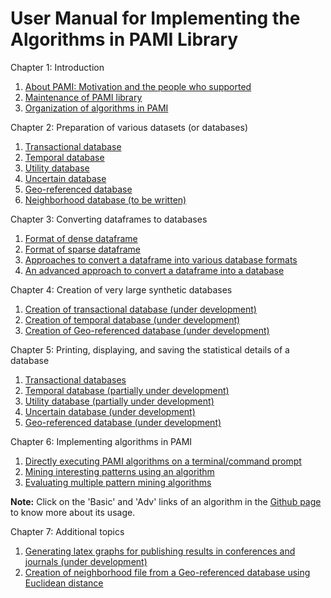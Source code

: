 # User Manual for Implementing the Algorithms in PAMI Library

 
Chapter 1: Introduction

   1. [About PAMI: Motivation and the people who supported](./aboutPAMI.html)
   2. [Maintenance of PAMI library](./installation.html)
   3. [Organization of algorithms in PAMI](./organization.html)

Chapter 2: Preparation of various datasets (or databases)
   1. [Transactional database](./transactionalDatabase.html)
   2. [Temporal database](./temporalDatabase.html)
   3. [Utility database](./utilityDatabase.html)
   4. [Uncertain database](./uncertainDatabases.md)
   5. [Geo-referenced database](./spatialDatabase.html)
   6. [Neighborhood database (to be written)](./neighborhoodDatabase.html)

Chapter 3: Converting dataframes to databases

   1. [Format of dense dataframe](./denseDataFrame.html) 
   2. [Format of sparse dataframe](./sparseDataFrame.html)
   3. [Approaches to convert a dataframe into various database formats](./denseDF2DB.html)
   4. [An advanced approach to convert a dataframe into a database](./DF2DBPlus.html)

Chapter 4: Creation of very large synthetic databases
  
   1. [Creation of transactional database (under development)](./createTransactionalDatabase.html)
   2. [Creation of temporal database (under development)](./createTemporalDatabase.html)
   3. [Creation of Geo-referenced database (under development)](./createSpatiotemporalDatabase.html) 

Chapter 5: Printing, displaying, and saving the statistical details of a database
 
   1. [Transactional databases](./transactionalDatabaseStats.html)      
   2. [Temporal database (partially under development)](./temporalDatabaseStats.html)
   3. [Utility database (partially under development)](./utilityDatabaseStats.html)   
   4. [Uncertain database (under development)](./uncertainDatabaseStats.html)
   5. [Geo-referenced database (under development)](./geoReferencedDatabase.html)

Chapter 6: Implementing algorithms in PAMI

   1. [Directly executing PAMI algorithms on a terminal/command prompt](./terminalExecute.html)
   2. [Mining interesting patterns using an algorithm](./utilization.html)
   3. [Evaluating multiple pattern mining algorithms](./evaluateMultipleAlgorithms.html)

   __Note:__ Click on the 'Basic' and 'Adv' links of an algorithm in the [Github page](https://github.com/udayRage/PAMI) to know more about its usage.

Chapter 7: Additional topics

   1. [Generating latex graphs for publishing results in conferences and journals (under development)](./generateLatexGraphs.html)
   2. [Creation of neighborhood file from a Geo-referenced database using Euclidean distance](./neighborFileFromspatialDataframe.html)
   